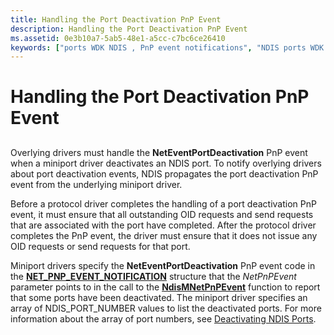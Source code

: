 ```yaml
---
title: Handling the Port Deactivation PnP Event
description: Handling the Port Deactivation PnP Event
ms.assetid: 0e3b10a7-5ab5-48e1-a5cc-c7bc6ce26410
keywords: ["ports WDK NDIS , PnP event notifications", "NDIS ports WDK , PnP event notifications", "PnP event notifications WDK NDIS ports", "deactivation PnP events WDK NDIS ports"]
---
```


# Handling the Port Deactivation PnP Event


## <a href="" id="ddk-handling-the-port-deactivation-pnp-event-ng"></a>


Overlying drivers must handle the **NetEventPortDeactivation** PnP event when a miniport driver deactivates an NDIS port. To notify overlying drivers about port deactivation events, NDIS propagates the port deactivation PnP event from the underlying miniport driver.

Before a protocol driver completes the handling of a port deactivation PnP event, it must ensure that all outstanding OID requests and send requests that are associated with the port have completed. After the protocol driver completes the PnP event, the driver must ensure that it does not issue any OID requests or send requests for that port.

Miniport drivers specify the **NetEventPortDeactivation** PnP event code in the [**NET\_PNP\_EVENT\_NOTIFICATION**](https://msdn.microsoft.com/library/windows/hardware/ff568752) structure that the *NetPnPEvent* parameter points to in the call to the [**NdisMNetPnPEvent**](https://msdn.microsoft.com/library/windows/hardware/ff563616) function to report that some ports have been deactivated. The miniport driver specifies an array of NDIS\_PORT\_NUMBER values to list the deactivated ports. For more information about the array of port numbers, see [Deactivating NDIS Ports](deactivating-an-ndis-port.md).

 

 





